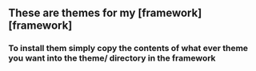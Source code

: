 ## These are themes for my [framework][framework] ##
### To install them simply copy the contents of what ever theme you want into the theme/ directory in the framework ###
